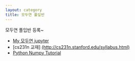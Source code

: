 ```yaml
---
layout: category
title: 모두연 풀잎반
---
```


<div class="message">
  모두연 풀입반 등록~ 
  
  <ul>
	<li> <a href="https://nbviewer.jupyter.org/github/come2misun/moduflip/tree/master/">My 모두연 jupyter</a></li>
	<li> [cs231n 교재] <a href="http://cs231n.stanford.edu/syllabus.html" target="_blank">(http://cs231n.stanford.edu/syllabus.html) </a></li>
	<li> <a href="http://cs231n.github.io/python-numpy-tutorial/" target="_blank">Python Numpy Tutorial</a></li>
  </ul>
</div>